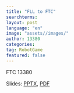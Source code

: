 ```yaml
---
title: "FLL to FTC"
searchterms:
layout: post
language: "en"
image: "assets//images/"
author: 13380
categories:
tag: RobotGame
featured: false
---
```

FTC 13380<br>

Slides:
 <a href="/translations/en-us/TeamManagement/FLLtoFTC.pptx">PPTX</a>,
 <a href="/translations/en-us/TeamManagement/FLLtoFTC.pdf">PDF</a>

